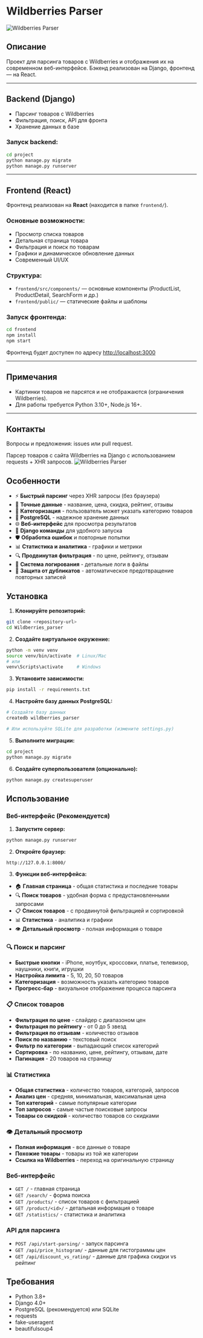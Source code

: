 # Wildberries Parser
![Wildberries Parser](image1.png)
## Описание

Проект для парсинга товаров с Wildberries и отображения их на современном веб-интерфейсе. Бэкенд реализован на Django, фронтенд — на React.

---

## Backend (Django)
- Парсинг товаров с Wildberries
- Фильтрация, поиск, API для фронта
- Хранение данных в базе

### Запуск backend:
```bash
cd project
python manage.py migrate
python manage.py runserver
```

---

## Frontend (React)

Фронтенд реализован на **React** (находится в папке `frontend/`).

### Основные возможности:
- Просмотр списка товаров
- Детальная страница товара
- Фильтрация и поиск по товарам
- Графики и динамическое обновление данных
- Современный UI/UX

### Структура:
- `frontend/src/components/` — основные компоненты (ProductList, ProductDetail, SearchForm и др.)
- `frontend/public/` — статические файлы и шаблоны

### Запуск фронтенда:
```bash
cd frontend
npm install
npm start
```

Фронтенд будет доступен по адресу [http://localhost:3000](http://localhost:3000)

---

## Примечания
- Картинки товаров не парсятся и не отображаются (ограничения Wildberries).
- Для работы требуется Python 3.10+, Node.js 16+.

---

## Контакты
Вопросы и предложения: issues или pull request.

Парсер товаров с сайта Wildberries на Django с использованием requests + XHR запросов.
![Wildberries Parser](image.png)
## Особенности

- ⚡ **Быстрый парсинг** через XHR запросы (без браузера)
- 🎯 **Точные данные** - название, цена, скидка, рейтинг, отзывы
- 📂 **Категоризация** - пользователь может указать категорию товаров
- 💾 **PostgreSQL** - надежное хранение данных
- 🌐 **Веб-интерфейс** для просмотра результатов
- 🔧 **Django команды** для удобного запуска
- 🛡️ **Обработка ошибок** и повторные попытки
- 📊 **Статистика и аналитика** - графики и метрики
- 🔍 **Продвинутая фильтрация** - по цене, рейтингу, отзывам
- 📝 **Система логирования** - детальные логи в файлы
- 🚫 **Защита от дубликатов** - автоматическое предотвращение повторных записей

## Установка

1. **Клонируйте репозиторий:**
```bash
git clone <repository-url>
cd Wildberries_parser
```

2. **Создайте виртуальное окружение:**
```bash
python -m venv venv
source venv/bin/activate  # Linux/Mac
# или
venv\Scripts\activate     # Windows
```

3. **Установите зависимости:**
```bash
pip install -r requirements.txt
```

4. **Настройте базу данных PostgreSQL:**
```bash
# Создайте базу данных
createdb wildberries_parser

# Или используйте SQLite для разработки (измените settings.py)
```

5. **Выполните миграции:**
```bash
cd project
python manage.py migrate
```

6. **Создайте суперпользователя (опционально):**
```bash
python manage.py createsuperuser
```

## Использование

### Веб-интерфейс (Рекомендуется)

1. **Запустите сервер:**
```bash
python manage.py runserver
```

2. **Откройте браузер:**
```
http://127.0.0.1:8000/
```

3. **Функции веб-интерфейса:**
- 🏠 **Главная страница** - общая статистика и последние товары
- 🔍 **Поиск товаров** - удобная форма с предустановленными запросами
- 📋 **Список товаров** - с продвинутой фильтрацией и сортировкой
- 📊 **Статистика** - аналитика и графики
- 👁️ **Детальный просмотр** - полная информация о товаре

### 🔍 Поиск и парсинг
- **Быстрые кнопки** - iPhone, ноутбук, кроссовки, платье, телевизор, наушники, книги, игрушки
- **Настройка лимита** - 5, 10, 20, 50 товаров
- **Категоризация** - возможность указать категорию товаров
- **Прогресс-бар** - визуальное отображение процесса парсинга

### 📋 Список товаров
- **Фильтрация по цене** - слайдер с диапазоном цен
- **Фильтрация по рейтингу** - от 0 до 5 звезд
- **Фильтрация по отзывам** - количество отзывов
- **Поиск по названию** - текстовый поиск
- **Фильтр по категории** - выпадающий список категорий
- **Сортировка** - по названию, цене, рейтингу, отзывам, дате
- **Пагинация** - 20 товаров на страницу

### 📊 Статистика
- **Общая статистика** - количество товаров, категорий, запросов
- **Анализ цен** - средняя, минимальная, максимальная цена
- **Топ категорий** - самые популярные категории
- **Топ запросов** - самые частые поисковые запросы
- **Товары со скидкой** - количество товаров со скидками

### 👁️ Детальный просмотр
- **Полная информация** - все данные о товаре
- **Похожие товары** - товары из той же категории
- **Ссылка на Wildberries** - переход на оригинальную страницу

### Веб-интерфейс
- `GET /` - главная страница
- `GET /search/` - форма поиска
- `GET /products/` - список товаров с фильтрацией
- `GET /product/<id>/` - детальная информация о товаре
- `GET /statistics/` - статистика и аналитика

### API для парсинга
- `POST /api/start-parsing/` - запуск парсинга
- `GET /api/price_histogram/` - данные для гистограммы цен
- `GET /api/discount_vs_rating/` - данные для графика скидки vs рейтинг

## Требования

- Python 3.8+
- Django 4.0+
- PostgreSQL (рекомендуется) или SQLite
- requests
- fake-useragent
- beautifulsoup4